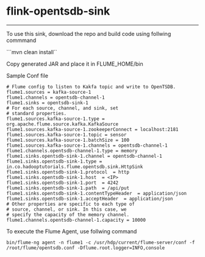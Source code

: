 # flink-opentsdb-sink

--------------------------------------------------------------------
To use this sink, download the repo and build code using follwing commmand

```mvn clean install``

Copy generated JAR and place it in FLUME_HOME/bin

Sample Conf file

```
# Flume config to listen to Kakfa topic and write to OpenTSDB.
flume1.sources = kafka-source-1
flume1.channels = opentsdb-channel-1
flume1.sinks = opentsdb-sink-1
# For each source, channel, and sink, set
# standard properties.
flume1.sources.kafka-source-1.type = org.apache.flume.source.kafka.KafkaSource
flume1.sources.kafka-source-1.zookeeperConnect = localhost:2181
flume1.sources.kafka-source-1.topic = sensor
flume1.sources.kafka-source-1.batchSize = 100
flume1.sources.kafka-source-1.channels = opentsdb-channel-1
flume1.channels.opentsdb-channel-1.type = memory
flume1.sinks.opentsdb-sink-1.channel = opentsdb-channel-1
flume1.sinks.opentsdb-sink-1.type = in.co.hadooptutorials.flume.opentsdb.sink.HttpSink
flume1.sinks.opentsdb-sink-1.protocol  = http
flume1.sinks.opentsdb-sink-1.host  = <IP>
flume1.sinks.opentsdb-sink-1.port  = 4242
flume1.sinks.opentsdb-sink-1.path  = /api/put
flume1.sinks.opentsdb-sink-1.contentTypeHeader  = application/json
flume1.sinks.opentsdb-sink-1.acceptHeader  = application/json
# Other properties are specific to each type of
# source, channel, or sink. In this case, we
# specify the capacity of the memory channel.
flume1.channels.opentsdb-channel-1.capacity = 10000
```

To execute the Flume Agent, use follwing command

``` 
bin/flume-ng agent -n flume1 -c /usr/hdp/current/flume-server/conf -f /root/flume/opentsdb.conf -Dflume.root.logger=INFO,console
```
